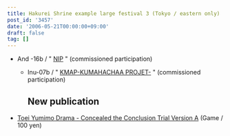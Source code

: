 ```yaml
---
title: Hakurei Shrine example large festival 3 (Tokyo / eastern only)
post_id: '3457'
date: '2006-05-21T00:00:00+09:00'
draft: false
tag: []
---
```


*   And -16b / " [NIP](http://www.geocities.jp/nip_sigurem/) " (commissioned participation)
    *   Inu-07b / " [KMAP-KUMAHACHAA PROJET-](http://nyagakiya.sakura.ne.jp/) " (commissioned participation)
        
        ## New publication
        

*   [Toei Yumimo Drama - Concealed the Conclusion Trial Version A](/!/thC/) (Game / 100 yen)